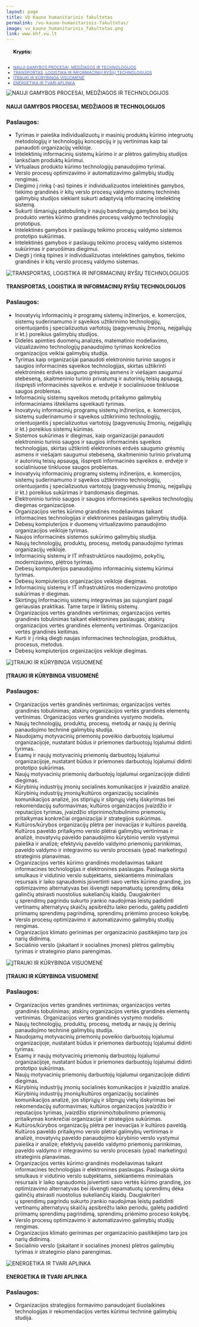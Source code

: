 ```yaml
---
layout: page
title: VU Kauno humanitarinis fakultetas
permalink: /vu-kauno-humanitarinis-fakultetas/
image: vu_kauno_humanitarinis_fakultetas.png
link: www.khf.vu.lt
---
```



<!-- Buttons -->
<ul class="nav nav-tabs" style="font-size: 11px;">
 <h3 style="color: black !important;">Kryptis:</h3>
 <br/>
  <li class="active col-md-2">
      <a data-toggle="tab" href="#home">
        <div style="display:inline; color: #4a5ecf"> NAUJI GAMYBOS PROCESAI, MEDŽIAGOS IR TECHNOLOGIJOS </div>
      </a>
  </li>
  <li class="col-md-2">
    <a data-toggle="tab" href="#menu1">
       <div style="display:inline; color: #4a5ecf"> TRANSPORTAS, LOGISTIKA IR INFORMACINIŲ RYŠIŲ TECHNOLOGIJOS</div>
    </a>
  </li>
  <li class="col-md-2">
    <a data-toggle="tab" href="#menu2">
        <div style="display:inline; color: #4a5ecf"> ĮTRAUKI IR KŪRYBINGA VISUOMENĖ </div>
    </a>
  </li> 
  <li class="col-md-2">
    <a data-toggle="tab" href="#menu3">
        <div style="display:inline; color: #4a5ecf"> ENERGETIKA IR TVARI APLINKA </div>
    </a>
  </li>   
</ul>

<!-- Content -->
<div class="tab-content">
  <div id="home" class="tab-pane fade in active">
    <div class="col-md-12 direction-title">
        <img src="../images/nauji-bamybos-procesai-medziagos-technologijos.png" alt="NAUJI GAMYBOS PROCESAI, MEDŽIAGOS IR TECHNOLOGIJOS" class="col-md-1">
        <h4 class="col-md-11">
            NAUJI GAMYBOS PROCESAI, MEDŽIAGOS IR TECHNOLOGIJOS
        </h4>
    </div>
    <h3>Paslaugos:</h3>
    <ul>
        <li>Tyrimas ir paieška individualizuotų ir masinių produktų kūrimo integruotų metodologijų ir technologijų koncepcijų ir jų vertinimas kaip tai panaudoti organizacijų veikloje.</li>
        <li>Intelektinių informacinių sistemų kūrimo ir ar plėtros galimybių studijos lanksčiam produktų kūrimui.</li>
        <li>Virtualaus produkto kūrimo technologijų panaudojimo tyrimai.</li>
        <li>Verslo procesų optimizavimo ir automatizavimo galimybių studijų rengimas.</li>
        <li>Diegimo į rinką (-as) tipinės ir individualizuotos intelektinės gamybos, tiekimo grandinės ir kitų verslo procesų valdymo sistemų techninės galimybių studijos siekiant sukurti adaptyvią informacinę intelektinę sistemą.</li>
        <li>Sukurti išmaniųjų patobulintų ir naujų bandomųjų gamybos bei kitų produkto vertės kūrimo grandinės procesų valdymo technologijų prototipus.</li>
        <li>Intelektinės gamybos ir paslaugų teikimo procesų valdymo sistemos prototipo sukūrimas.</li>
        <li>Intelektinės gamybos ir paslaugų teikimo procesų valdymo sistemos sukūrimas ir paruošimas diegimui.</li>
        <li>Diegti į rinką tipines ir individualizuotas intelektines gamybos, tiekimo grandinės ir kitų verslo procesų valdymo sistemas.</li>    
    </ul>
  </div>
  <div id="menu1" class="tab-pane fade">
    <div class="col-md-12 direction-title">
          <img src="../images/transportas-logistika-ir-informaciniu-rysiu-technologijos.png" alt="TRANSPORTAS, LOGISTIKA IR INFORMACINIŲ RYŠIŲ TECHNOLOGIJOS" class="col-md-1">
          <h4 class="col-md-11">
              TRANSPORTAS, LOGISTIKA IR INFORMACINIŲ RYŠIŲ TECHNOLOGIJOS
          </h4>
      </div>
    <h3>Paslaugos:</h3>
    <ul>
        <li>Inovatyvių informacinių ir programų sistemų inžinerijos, e. komercijos, sistemų suderinamumo ir sąveikos užtikrinimo technologijų, orientuojantis į specializuotus vartotojų (pagyvenusių žmonių, neįgaliųjų ir kt.) poreikius galimybių studijos.</li>
        <li>Didelės apimties duomenų analizės, matematinio modeliavimo, vizualizavimo technologijų panaudojimo tyrimas konkrečios organizacijos veiklai galimybių studija.</li>
        <li>Tyrimas kaip organizacijai panaudoti elektroninio turinio saugos ir saugios informacinės sąveikos technologijas, skirtas užtikrinti elektroninės erdvės saugumo grėsmių asmens ir viešajam saugumui stebėseną, skaitmeninio turinio privatumą ir autorinių teisių apsaugą, išspręsti informacinės sąveikos e. erdvėje ir socialiniuose tinkluose saugos problemas.</li>
        <li>Informacinių sistemų sąveikos metodų pritaikymo galimybių informaciniams ištekliams sąveikauti tyrimas.</li>
        <li>Inovatyvių informacinių programų sistemų inžinerijos, e. komercijos, sistemų suderinamumo ir sąveikos užtikrinimo technologijų, orientuojantis į specializuotus vartotojų (pagyvenusių žmonių, neįgaliųjų ir kt.) poreikius sistemų kūrimas.</li>
        <li>Sistemos sukūrimas ir diegimas, kaip organizacijai panaudoti elektroninio turinio saugos ir saugios informacinės sąveikos technologijas, skirtas užtikrinti elektroninės erdvės saugumo grėsmių asmens ir viešajam saugumui stebėseną, skaitmeninio turinio privatumą ir autorinių teisių apsaugą, išspręsti informacinės sąveikos e. erdvėje ir socialiniuose tinkluose saugos problemas.</li>
        <li>Inovatyvių informacinių programų sistemų inžinerijos, e. komercijos, sistemų suderinamumo ir sąveikos užtikrinimo technologijų, orientuojantis į specializuotus vartotojų (pagyvenusių žmonių, neįgaliųjų ir kt.) poreikius sukūrimas ir bandomasis diegimas.</li>
        <li>Elektroninio turinio saugos ir saugios informacinės sąveikos technologijų diegimas organizacijose.</li>
        <li>Organizacijos vertės kūrimo grandinės modeliavimas taikant informacines technologijas ir elektronines paslaugas galimybių studija.</li>
        <li>Debesų kompiuterijos ir duomenų virtualizavimo panaudojimo organizacijos veikloje tyrimas.</li>
        <li>Naujos informacinės sistemos sukūrimo galimybių studija.</li>
        <li>Naujų technologijų, produktų, procesų, metodų panaudojimo tyrimas organizacijų veikloje.</li>
        <li>Informacinių sistemų ir IT infrastruktūros naudojimo, pokyčių, modernizavimo, plėtros tyrimas.</li>
        <li>Debesų kompiuterijos panaudojimo informacinių sistemų kūrimui tyrimas.</li>
        <li>Debesų kompiuterijos organizacijos veikloje diegimas.</li>
        <li>Informacinių sistemų ir IT infrastruktūros modernizavimo prototipo sukūrimas ir diegimas.</li>
        <li>Skirtingų Informacinių sistemų integravimas jas sujungiant pagal geriausias praktikas. Tame tarpe ir liktinių sistemų.</li>
        <li>Organizacijos vertės grandinės vertinimas; organizacijos vertės grandinės tobulinimas taikant elektronines paslaugas; atskirų organizacijos vertės grandinės elementų vertinimas. Organizacijos vertės grandinės keitimas.</li>
        <li>Kurti ir į rinką diegti naujas informacines technologijas, produktus, procesus, metodus.</li>
        <li>Debesų kompiuterijos organizacijos veikloje diegimas.</li>
    </ul>
  </div>
  <div id="menu2" class="tab-pane fade">
    <div class="col-md-12 direction-title">
          <img src="../images/itrauki-ir-kurybinga-visuomene.png" alt="ĮTRAUKI IR KŪRYBINGA VISUOMENĖ" class="col-md-1">
          <h4 class="col-md-11">
              ĮTRAUKI IR KŪRYBINGA VISUOMENĖ
          </h4>
      </div>
    <h3>Paslaugos:</h3>
     <ul>
        <li>Organizacijos vertės grandinės vertinimas; organizacijos vertės grandinės tobulinimas; atskirų organizacijos vertės grandinės elementų vertinimas. Organizacijos vertės grandinės vystymo modelis.</li>
        <li>Naujų technologijų, produktų, procesų, metodų ar naujų jų derinių panaudojimo techninė galimybių studija.</li>
        <li>Naudojamų motyvacinių priemonių poveikio darbuotojų lojalumui organizacijoje, nustatant būdus ir priemones darbuotojų lojalumui didinti tyrimas.</li>
        <li>Esamų ir naujų motyvacinių priemonių  darbuotojų lojalumui organizacijoje, nustatant būdus ir priemones darbuotojų lojalumui didinti prototipo sukūrimas.</li>
        <li>Naujų motyvacinių priemonių darbuotojų lojalumui organizacijoje didinti diegimas.</li>
        <li>Kūrybinių industrijų įmonių socialinės komunikacijos ir įvaizdžio analizė. Kūrybinių industrijų įmonių/kultūros organizacijų socialinės komunikacijos analizė, jos stipriųjų ir silpnųjų vietų išskyrimas bei rekomendacijų suformavimas; kultūros organizacijos įvaizdžio ir reputacijos tyrimas, įvaizdžio stiprinimo/tobulinimo priemonių pritaikymas konkrečiai organizacijai ir strategijos sukūrimas.</li>
        <li>Kultūros/kūrybos organizacijų plėtra per inovacijas ir kultūros paveldą. Kultūros paveldo pritaikymo verslo plėtrai galimybių vertinimas ir analizė, inovatyvių paveldo panaudojimo kūrybinio verslo vystymui paieška ir analizė; efektyvių paveldo valdymo priemonių parinkimas, paveldo valdymo ir integravimo su verslo procesais (ypač marketingu) strateginis planavimas.</li>
        <li>Organizacijos vertės kūrimo grandinės modeliavimas taikant informacines technologijas ir elektronines paslaugas. Paslauga skirta smulkaus ir vidutinio verslo subjektams, siekiantiems minimaliais resursais ir  laiko sąnaudomis įsivertinti savo vertės kūrimo grandinę, jos optimizavimo alternatyvas bei išvengti nepamatuotų sprendimų dėka galinčių atsirasti nuostolius sukeliančių klaidų. Daugiakriteri</li>ų sprendimų pagrindu sukurto įrankio naudojimas leistų padidinti vertinamų alternatyvų skaičių apsibrėžtu laiko periodu, galėtų padidinti priimamų sprendimų pagrindimą, sprendimų priėmimo proceso kokybę.</li>
        <li>Verslo procesų optimizavimo ir automatizavimo galimybių studijų rengimas.</li>
        <li>Organizacijos klimato gerinimas per organizacinio pasitikėjimo tarp jos narių didinimą.</li>
        <li>Socialinio verslo (įskaitant ir socialines įmones) plėtros galimybių tyrimas ir strateginio plano parengimas.</li>
    </ul>
</div>
  <div id="menu2" class="tab-pane fade">
    <div class="col-md-12 direction-title">
          <img src="../images/itrauki-ir-kurybinga-visuomene.png" alt="ĮTRAUKI IR KŪRYBINGA VISUOMENĖ" class="col-md-1">
          <h4 class="col-md-11">
              ĮTRAUKI IR KŪRYBINGA VISUOMENĖ
          </h4>
      </div>
    <h3>Paslaugos:</h3>
     <ul>
        <li>Organizacijos vertės grandinės vertinimas; organizacijos vertės grandinės tobulinimas; atskirų organizacijos vertės grandinės elementų vertinimas. Organizacijos vertės grandinės vystymo modelis.</li>
        <li>Naujų technologijų, produktų, procesų, metodų ar naujų jų derinių panaudojimo techninė galimybių studija.</li>
        <li>Naudojamų motyvacinių priemonių poveikio darbuotojų lojalumui organizacijoje, nustatant būdus ir priemones darbuotojų lojalumui didinti tyrimas.</li>
        <li>Esamų ir naujų motyvacinių priemonių  darbuotojų lojalumui organizacijoje, nustatant būdus ir priemones darbuotojų lojalumui didinti prototipo sukūrimas.</li>
        <li>Naujų motyvacinių priemonių darbuotojų lojalumui organizacijoje didinti diegimas.</li>
        <li>Kūrybinių industrijų įmonių socialinės komunikacijos ir įvaizdžio analizė. Kūrybinių industrijų įmonių/kultūros organizacijų socialinės komunikacijos analizė, jos stipriųjų ir silpnųjų vietų išskyrimas bei rekomendacijų suformavimas; kultūros organizacijos įvaizdžio ir reputacijos tyrimas, įvaizdžio stiprinimo/tobulinimo priemonių pritaikymas konkrečiai organizacijai ir strategijos sukūrimas.</li>
        <li>Kultūros/kūrybos organizacijų plėtra per inovacijas ir kultūros paveldą. Kultūros paveldo pritaikymo verslo plėtrai galimybių vertinimas ir analizė, inovatyvių paveldo panaudojimo kūrybinio verslo vystymui paieška ir analizė; efektyvių paveldo valdymo priemonių parinkimas, paveldo valdymo ir integravimo su verslo procesais (ypač marketingu) strateginis planavimas.</li>
        <li>Organizacijos vertės kūrimo grandinės modeliavimas taikant informacines technologijas ir elektronines paslaugas. Paslauga skirta smulkaus ir vidutinio verslo subjektams, siekiantiems minimaliais resursais ir  laiko sąnaudomis įsivertinti savo vertės kūrimo grandinę, jos optimizavimo alternatyvas bei išvengti nepamatuotų sprendimų dėka galinčių atsirasti nuostolius sukeliančių klaidų. Daugiakriteri</li>ų sprendimų pagrindu sukurto įrankio naudojimas leistų padidinti vertinamų alternatyvų skaičių apsibrėžtu laiko periodu, galėtų padidinti priimamų sprendimų pagrindimą, sprendimų priėmimo proceso kokybę.</li>
        <li>Verslo procesų optimizavimo ir automatizavimo galimybių studijų rengimas.</li>
        <li>Organizacijos klimato gerinimas per organizacinio pasitikėjimo tarp jos narių didinimą.</li>
        <li>Socialinio verslo (įskaitant ir socialines įmones) plėtros galimybių tyrimas ir strateginio plano parengimas.</li>
    </ul>
</div>
  <div id="menu3" class="tab-pane fade">
    <div class="col-md-12 direction-title">
          <img src="../images/energetika-ir-tvari-aplinka.png" alt="ENERGETIKA IR TVARI APLINKA" class="col-md-1">
          <h4 class="col-md-11">
              ENERGETIKA IR TVARI APLINKA
          </h4>
      </div>
    <h3>Paslaugos:</h3>
     <ul>
        <li>Organizacijos strategijos formavimo panaudojant šiuolaikines technologijas ir rekomendacijos vertės kūrimui techninė galimybių studija.</li>
    </ul>
</div>
